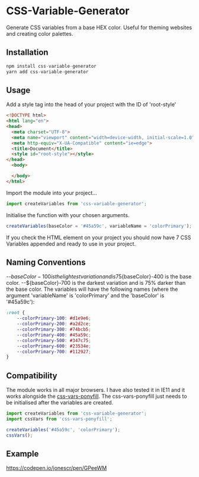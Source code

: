 # CSS-Variable-Generator
Generate CSS variables from a base HEX color. Useful for theming websites and creating color palettes.

## Installation

```js
npm install css-variable-generator
yarn add css-variable-generator
```

## Usage
Add a style tag into the head of your project with the ID of 'root-style'

```HTML
<!DOCTYPE html>
<html lang="en">
<head>
  <meta charset="UTF-8">
  <meta name="viewport" content="width=device-width, initial-scale=1.0">
  <meta http-equiv="X-UA-Compatible" content="ie=edge">
  <title>Document</title>
  <style id="root-style"></style>
</head>
  <body>

  </body>
</html>
```

Import the module into your project...

```javascript
import createVariables from 'css-variable-generator';
```

Initialise the function with your chosen arguments. 

```javascript
createVariables(baseColor = '#45a59c', variableName = 'colorPrimary');
```

If you check the HTML element on your project you should now have 7 CSS Variables appended and ready to use in your project. 

## Naming Conventions
--${baseColor}-100 is the lightest variation and is 75% lighter than the base color. --${baseColor}-400 is the base color. --${baseColor}-700 is the darkest variation and is 75% darker than the base color. The variables will have the following names (where the argument 'variableName' is 'colorPrimary' and the 'baseColor' is '#45a59c'):

```css
:root {
    --colorPrimary-100: #d1e9e6;
    --colorPrimary-200: #a2d2ce;
    --colorPrimary-300: #74bcb5;
    --colorPrimary-400: #45a59c;
    --colorPrimary-500: #347c75;
    --colorPrimary-600: #23534e;
    --colorPrimary-700: #112927;
}
```

## Compatibility
The module works in all major browsers. I have also tested it in IE11 and it works alongside the <a href="https://www.npmjs.com/package/css-vars-ponyfill" target="_blank" rel="noopener noreferrer">css-vars-ponyfill</a>. The css-vars-ponyfill just needs to be initialised after the variables are created.

```js
import createVariables from 'css-variable-generator';
import cssVars from 'css-vars-ponyfill';

createVariables('#45a59c', 'colorPrimary');
cssVars();
```

## Example
https://codepen.io/jonescr/pen/GPeeWM

